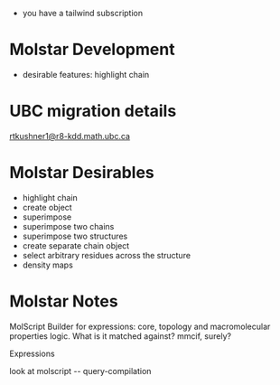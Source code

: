 - you have a tailwind subscription

# Molstar Development
- desirable features: highlight chain 



# UBC migration details

rtkushner1@r8-kdd.math.ubc.ca


# Molstar Desirables 

- highlight chain
- create object
- superimpose 
- superimpose two chains
- superimpose two structures
- create separate chain object
- select arbitrary residues across the structure
- density maps



# Molstar Notes

MolScript Builder for expressions: core, topology and macromolecular properties logic. What is it matched against? mmcif, surely?


Expressions

look at molscript -- query-compilation
